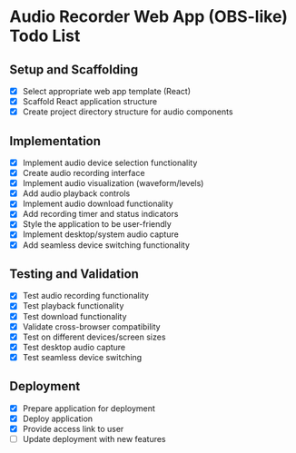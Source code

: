 # Audio Recorder Web App (OBS-like) Todo List

## Setup and Scaffolding
- [x] Select appropriate web app template (React)
- [x] Scaffold React application structure
- [x] Create project directory structure for audio components

## Implementation
- [x] Implement audio device selection functionality
- [x] Create audio recording interface
- [x] Implement audio visualization (waveform/levels)
- [x] Add audio playback controls
- [x] Implement audio download functionality
- [x] Add recording timer and status indicators
- [x] Style the application to be user-friendly
- [x] Implement desktop/system audio capture
- [x] Add seamless device switching functionality

## Testing and Validation
- [x] Test audio recording functionality
- [x] Test playback functionality
- [x] Test download functionality
- [x] Validate cross-browser compatibility
- [x] Test on different devices/screen sizes
- [x] Test desktop audio capture
- [x] Test seamless device switching

## Deployment
- [x] Prepare application for deployment
- [x] Deploy application
- [x] Provide access link to user
- [ ] Update deployment with new features
